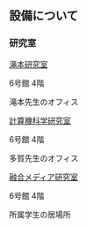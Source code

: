 ## 設備について

### 研究室

[滝本研究室](takimoto-lab.md)

6号館 4階

滝本先生のオフィス

[計算機科学研究室](computer-science-lab.md)

6号館 4階

多賀先生のオフィス

[融合メディア研究室](fusion-media-lab.md)

6号館 4階

所属学生の居場所
